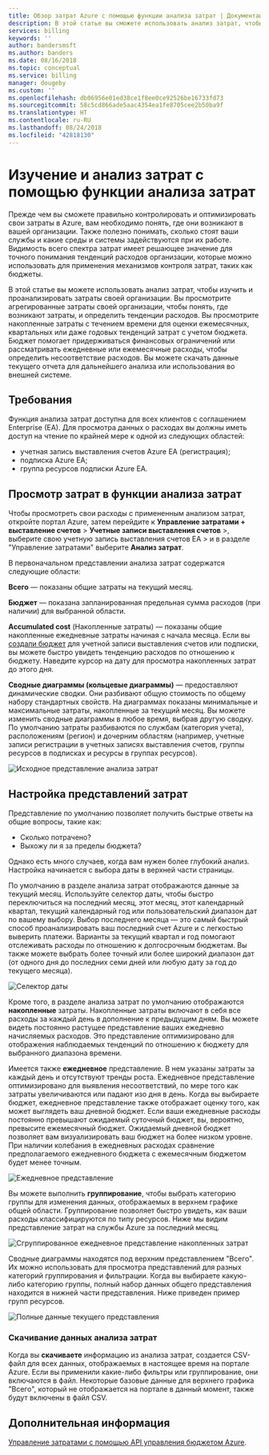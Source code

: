 ```yaml
---
title: Обзор затрат Azure с помощью функции анализа затрат | Документация Майкрософт
description: В этой статье вы сможете использовать анализ затрат, чтобы изучить и проанализировать затраты организации на службы Azure.
services: billing
keywords: ''
author: bandersmsft
ms.author: banders
ms.date: 08/16/2018
ms.topic: conceptual
ms.service: billing
manager: dougeby
ms.custom: ''
ms.openlocfilehash: db06956e01ed38ce1f8ee0ce92526be16733fd73
ms.sourcegitcommit: 58c5cd866ade5aac4354ea1fe8705cee2b50ba9f
ms.translationtype: HT
ms.contentlocale: ru-RU
ms.lasthandoff: 08/24/2018
ms.locfileid: "42818130"
---
```

# <a name="explore-and-analyze-costs-with-cost-analysis"></a>Изучение и анализ затрат с помощью функции анализа затрат

Прежде чем вы сможете правильно контролировать и оптимизировать свои затраты в Azure, вам необходимо понять, где они возникают в вашей организации. Также полезно понимать, сколько стоят ваши службы и какие среды и системы задействуются при их работе. Видимость всего спектра затрат имеет решающее значение для точного понимания тенденций расходов организации, которые можно использовать для применения механизмов контроля затрат, таких как бюджеты.

В этой статье вы можете использовать анализ затрат, чтобы изучить и проанализировать затраты своей организации. Вы просмотрите агрегированные затраты своей организации, чтобы понять, где возникают затраты, и определить тенденции расходов. Вы просмотрите накопленные затраты с течением времени для оценки ежемесячных, квартальных или даже годовых тенденций затрат с учетом бюджета. Бюджет помогает придерживаться финансовых ограничений или рассматривать ежедневные или ежемесячные расходы, чтобы определить несоответствие расходов. Вы можете скачать данные текущего отчета для дальнейшего анализа или использования во внешней системе.

## <a name="requirements"></a>Требования

Функция анализа затрат доступна для всех клиентов с соглашением Enterprise (EA). Для просмотра данных о расходах вы должны иметь доступ на чтение по крайней мере к одной из следующих областей:

- учетная запись выставления счетов Azure EA (регистрация);
- подписка Azure EA;
- группа ресурсов подписки Azure EA.

## <a name="review-costs-in-cost-analysis"></a>Просмотр затрат в функции анализа затрат

Чтобы просмотреть свои расходы с примененным анализом затрат, откройте портал Azure, затем перейдите к **Управление затратами + выставление счетов** &gt; **Учетные записи выставления счетов** &gt;, выберите свою учетную запись выставления счетов EA &gt; и в разделе "Управление затратами" выберите **Анализ затрат**.

В первоначальном представлении анализа затрат содержатся следующие области:

**Всего** — показаны общие затраты на текущий месяц.

**Бюджет** — показана запланированная предельная сумма расходов (при наличии) для выбранной области.

**Accumulated cost** (Накопленные затраты) — показаны общие накопленные ежедневные затраты начиная с начала месяца. Если вы [создали бюджет](billing-cost-management-budget-scenario.md#create-the-azure-budget) для учетной записи выставления счетов или подписки, вы можете быстро увидеть тенденцию расходов по отношению к бюджету. Наведите курсор на дату для просмотра накопленных затрат до этого дня.

**Сводные диаграммы (кольцевые диаграммы)** — предоставляют динамические сводки. Они разбивают общую стоимость по общему набору стандартных свойств. На диаграммах показаны минимальные и максимальные затраты, накопленные за текущий месяц. Вы можете изменить сводные диаграммы в любое время, выбрав другую сводку. По умолчанию затраты разбиваются по службам (категория учета), расположениям (регион) и дочерним областям (например, учетные записи регистрации в учетных записях выставления счетов, группы ресурсов в подписках и ресурсы в группах ресурсов).

![Исходное представление анализа затрат](./media/billing-cost-analysis/cost-analysis-01.png)



## <a name="customizing-cost-views"></a>Настройка представлений затрат

Представление по умолчанию позволяет получить быстрые ответы на общие вопросы, такие как:

- Сколько потрачено?
- Выхожу ли я за пределы бюджета?

Однако есть много случаев, когда вам нужен более глубокий анализ. Настройка начинается с выбора даты в верхней части страницы.

По умолчанию в разделе анализа затрат отображаются данные за текущий месяц. Используйте селектор даты, чтобы быстро переключиться на последний месяц, этот месяц, этот календарный квартал, текущий календарный год или пользовательский диапазон дат по вашему выбору. Выбор последнего месяца — это самый быстрый способ проанализировать ваш последний счет Azure и с легкостью выверить платежи. Варианты за текущий квартал и год помогают отслеживать расходы по отношению к долгосрочным бюджетам. Вы также можете выбрать более точный или более широкий диапазон дат (от одного дня до последних семи дней или любую дату за год до текущего месяца).

![Селектор даты](./media/billing-cost-analysis/date-selector.png)

Кроме того, в разделе анализа затрат по умолчанию отображаются **накопленные** затраты. Накопленные затраты включают в себя все расходы за каждый день в дополнение к предыдущим дням. Вы можете видеть постоянно растущее представление ваших ежедневно начисляемых расходов. Это представление оптимизировано для отображения наблюдаемых тенденций по отношению к бюджету для выбранного диапазона времени.

Имеется также **ежедневное** представление. В нем указаны затраты за каждый день и отсутствуют тренды роста. Ежедневное представление оптимизировано для выявления несоответствий, по мере того как затраты увеличиваются или падают изо дня в день. Когда вы выбираете бюджет, ежедневное представление также отображает оценку того, как может выглядеть ваш дневной бюджет. Если ваши ежедневные расходы постоянно превышают ожидаемый суточный бюджет, вы, вероятно, превысите ежемесячный бюджет. Ожидаемый дневной бюджет позволяет вам визуализировать ваш бюджет на более низком уровне. При наличии колебания в ежедневных расходах сравнение предполагаемого ежедневного бюджета с ежемесячным бюджетом будет менее точным.

![Ежедневное представление](./media/billing-cost-analysis/daily-view.png)

Вы можете выполнить **группирование**, чтобы выбрать категорию группы для изменения данных, отображаемых в верхнем графике общей области. Группирование позволяет быстро увидеть, как ваши расходы классифицируются по типу ресурсов. Ниже мы видим представление затрат на службы Azure за последний месяц.

![Сгруппированное ежедневное представление накопленных затрат](./media/billing-cost-analysis/grouped-daily-accum-view.png)

Сводные диаграммы находятся под верхним представлением "Всего". Их можно использовать для просмотра представлений для разных категорий группирования и фильтрации. Когда вы выбираете какую-либо категорию группы, полный набор данных общего представления находится в нижней части представления. Ниже приведен пример групп ресурсов.

![Полные данные текущего представления](./media/billing-cost-analysis/full-data-set.png)

### <a name="download-cost-analysis-data"></a>Скачивание данных анализа затрат

Когда вы **скачиваете** информацию из анализа затрат, создается CSV-файл для всех данных, отображаемых в настоящее время на портале Azure. Если вы применили какие-либо фильтры или группирование, они включаются в файл. Некоторые базовые данные для верхнего графика "Всего", который не отображается на портале в данный момент, также будут включены в файл CSV.

## <a name="next-steps"></a>Дополнительная информация

[Управление затратами с помощью API управления бюджетом Azure](billing-cost-management-budget-scenario.md).
